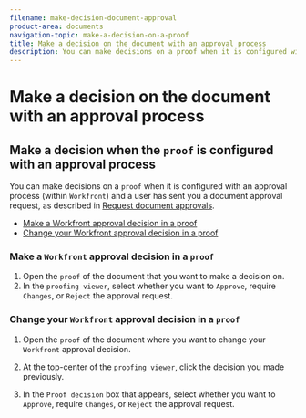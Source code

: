 ```yaml
---
filename: make-decision-document-approval
product-area: documents
navigation-topic: make-a-decision-on-a-proof
title: Make a decision on the document with an approval process
description: You can make decisions on a proof when it is configured with an approval process (within Workfront) and a user has sent you a document approval request, as described in Request document approvals.
---
```


# Make a decision on the document with an approval process

## Make a decision when the `proof` is configured with an approval process

You can make decisions on a `proof` when it is configured with an approval process (within `Workfront`) and&nbsp;a user has sent you a document approval request, as described in [Request document approvals](../../../../review-and-approve-work/manage-approvals/request-document-approvals.md).

* [Make a Workfront approval decision in a proof](#making-a-workfront-approval-decision-in-a-proof) 
* [Change your Workfront approval decision in a proof](#changing-your-workfront-approval-decision-in-a-proof)

### Make a `Workfront` approval decision in a `proof`

1. Open the `proof` of the document that you want to make a decision on.
1. In the `proofing viewer`, select whether you want to `Approve`, require `Changes`, or `Reject` the approval request.

### Change your `Workfront` approval decision in a `proof`

1. Open the `proof` of the document where you want to change your `Workfront` approval decision.

1. At the top-center of the `proofing viewer`, click the decision you made previously.
1. In the `Proof decision` box that appears, select whether you want to `Approve`, require `Changes`, or `Reject` the approval request.

